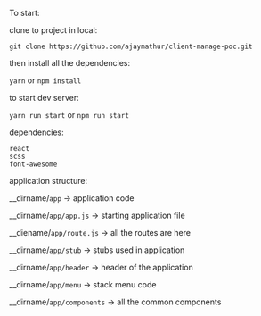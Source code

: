 To start:

clone to project in local:

`git clone https://github.com/ajaymathur/client-manage-poc.git`

then install all the dependencies:

`yarn` or `npm install`

to start dev server:

`yarn run start` or `npm run start`

dependencies:

    react
    scss
    font-awesome

application structure:

__dirname/`app` -> application code

__dirname/`app/app.js` -> starting application file

__diename/`app/route.js` -> all the routes are here

__dirname/`app/stub` -> stubs used in application

__dirname/`app/header` -> header of the application

__dirname/`app/menu` -> stack menu code

__dirname/`app/components` -> all the common components

